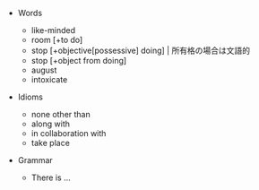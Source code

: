 - Words
  - like-minded
  - room [+to do]
  - stop [+objective[possessive] doing] | 所有格の場合は文語的
  - stop [+object from doing]
  - august
  - intoxicate

- Idioms
  - none other than
  - along with
  - in collaboration with
  - take place

- Grammar
  - There is ...
